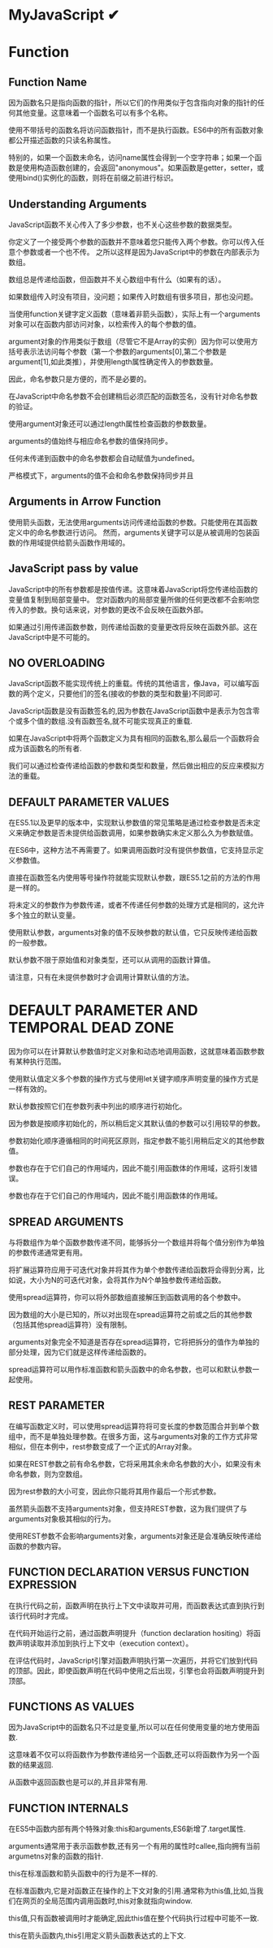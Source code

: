 # MyJavaScript ✔

# Function

## Function Name

因为函数名只是指向函数的指针，所以它们的作用类似于包含指向对象的指针的任何其他变量。这意味着一个函数名可以有多个名称。

使用不带括号的函数名将访问函数指针，而不是执行函数。ES6中的所有函数对象都公开描述函数的只读名称属性。

特别的，如果一个函数未命名，访问name属性会得到一个空字符串；如果一个函数是使用构造函数创建的，会返回"anonymous"。如果函数是getter，setter，或使用bind()实例化的函数，则将在前缀之前进行标识。

## Understanding Arguments

JavaScript函数不关心传入了多少参数，也不关心这些参数的数据类型。

你定义了一个接受两个参数的函数并不意味着您只能传入两个参数。你可以传入任意个参数或者一个也不传。
之所以这样是因为JavaScript中的参数在内部表示为数组。

数组总是传递给函数，但函数并不关心数组中有什么（如果有的话）。

如果数组传入时没有项目，没问题；如果传入时数组有很多项目，那也没问题。

当使用function关键字定义函数（意味着非箭头函数），实际上有一个arguments对象可以在函数内部访问对象，以检索传入的每个参数的值。

argument对象的作用类似于数组（尽管它不是Array的实例）因为你可以使用方括号表示法访问每个参数（第一个参数的arguments[0],第二个参数是argument[1],如此类推），并使用length属性确定传入的参数数量。

因此，命名参数只是方便的，而不是必要的。

在JavaScript中命名参数不会创建稍后必须匹配的函数签名，没有针对命名参数的验证。

使用argument对象还可以通过length属性检查函数的参数数量。

arguments的值始终与相应命名参数的值保持同步。

任何未传递到函数中的命名参数都会自动赋值为undefined。

严格模式下，arguments的值不会和命名参数保持同步并且

## Arguments in Arrow Function

使用箭头函数，无法使用arguments访问传递给函数的参数。只能使用在其函数定义中的命名参数进行访问。
然而，arguments关键字可以是从被调用的包装函数的作用域提供给箭头函数作用域的。

## JavaScript pass by value

JavaScript中的所有参数都是按值传递。这意味着JavaScript将您传递给函数的变量值复制到局部变量中。
您对函数内的局部变量所做的任何更改都不会影响您传入的参数。换句话来说，对参数的更改不会反映在函数外部。

如果通过引用传递函数参数，则传递给函数的变量更改将反映在函数外部。这在JavaScript中是不可能的。

## NO OVERLOADING

JavaScript函数不能实现传统上的重载。传统的其他语言，像Java，可以编写函数的两个定义，只要他们的签名(接收的参数的类型和数量)不同即可.

JavaScript函数是没有函数签名的,因为参数在JavaScript函数中是表示为包含零个或多个值的数组.没有函数签名,就不可能实现真正的重载.

如果在JavaScript中将两个函数定义为具有相同的函数名,那么最后一个函数将会成为该函数名的所有者.

我们可以通过检查传递给函数的参数和类型和数量，然后做出相应的反应来模拟方法的重载。

## DEFAULT PARAMETER VALUES

在ES5.1以及更早的版本中，实现默认参数值的常见策略是通过检查参数是否未定义来确定参数是否未提供给函数调用，如果参数确实未定义那么久为参数赋值。

在ES6中，这种方法不再需要了。如果调用函数时没有提供参数值，它支持显示定义参数值。

直接在函数签名内使用等号操作符就能实现默认参数，跟ES5.1之前的方法的作用是一样的。

将未定义的参数作为参数传递，或者不传递任何参数的处理方式是相同的，这允许多个独立的默认变量。

使用默认参数，arguments对象的值不反映参数的默认值，它只反映传递给函数的一般参数。

默认参数不限于原始值和对象类型，还可以从调用的函数计算值。

请注意，只有在未提供参数时才会调用计算默认值的方法。

# DEFAULT PARAMETER AND TEMPORAL DEAD ZONE

因为你可以在计算默认参数值时定义对象和动态地调用函数，这就意味着函数参数有某种执行范围。

使用默认值定义多个参数的操作方式与使用let关键字顺序声明变量的操作方式是一样有效的。

默认参数按照它们在参数列表中列出的顺序进行初始化。

因为参数是按顺序初始化的，所以稍后定义其默认值的参数可以引用较早的参数。

参数初始化顺序遵循相同的时间死区原则，指定参数不能引用稍后定义的其他参数值。

参数也存在于它们自己的作用域内，因此不能引用函数体的作用域，这将引发错误。

参数也存在于它们自己的作用域内，因此不能引用函数体的作用域。

## SPREAD ARGUMENTS

与将数组作为单个函数参数传递不同，能够拆分一个数组并将每个值分别作为单独的参数传递通常更有用。

将扩展运算符应用于可迭代对象并将其作为单个参数传递给函数将会得到分离，比如说，大小为N的可迭代对象，会将其作为N个单独参数传递给函数。

使用spread运算符，你可以将外部数组直接解压到函数调用的各个参数中。

因为数组的大小是已知的，所以对出现在spread运算符之前或之后的其他参数（包括其他spread运算符）没有限制。

arguments对象完全不知道是否存在spread运算符，它将把拆分的值作为单独的部分处理，因为它们就是这样传递给函数的。

spread运算符可以用作标准函数和箭头函数中的命名参数，也可以和默认参数一起使用。

## REST PARAMETER

在编写函数定义时，可以使用spread运算符将可变长度的参数范围合并到单个数组中，而不是单独处理参数。在很多方面，这与arguments对象的工作方式非常相似，但在本例中，rest参数变成了一个正式的Array对象。

如果在REST参数之前有命名参数，它将采用其余未命名参数的大小，如果没有未命名参数，则为空数组。

因为rest参数的大小可变，因此你只能将其用作最后一个形式参数。

虽然箭头函数不支持arguments对象，但支持REST参数，这为我们提供了与arguments对象极其相似的行为。

使用REST参数不会影响arguments对象，arguments对象还是会准确反映传递给函数的参数内容。

## FUNCTION DECLARATION VERSUS FUNCTION EXPRESSION

在执行代码之前，函数声明在执行上下文中读取并可用，而函数表达式直到执行到该行代码时才完成。

在代码开始运行之前，通过函数声明提升（function declaration hositing）将函数声明读取并添加到执行上下文中（execution context）。

在评估代码时，JavaScript引擎对函数声明执行第一次遍历，并将它们放到代码的顶部。因此，即使函数声明在代码中使用之后出现，引擎也会将函数声明提升到顶部。

## FUNCTIONS AS VALUES

因为JavaScript中的函数名只不过是变量,所以可以在任何使用变量的地方使用函数.

这意味着不仅可以将函数作为参数传递给另一个函数,还可以将函数作为另一个函数的结果返回.

从函数中返回函数也是可以的,并且非常有用.

## FUNCTION INTERNALS

在ES5中函数内部有两个特殊对象:this和arguments,ES6新增了.target属性.

arguments通常用于表示函数参数,还有另一个有用的属性时callee,指向拥有当前argumetns对象的函数的指针.

this在标准函数和箭头函数中的行为是不一样的.

在标准函数内,它是对函数正在操作的上下文对象的引用.通常称为this值,比如,当我们在网页的全局范围内调用函数时,this对象就指向window.

this值,只有函数被调用时才能确定,因此this值在整个代码执行过程中可能不一致.

this在箭头函数内,this引用定义箭头函数表达式的上下文.